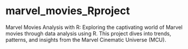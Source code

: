 # marvel_movies_Rproject
Marvel Movies Analysis with R: Exploring the captivating world of Marvel movies through data analysis using R. This project dives into trends, patterns, and insights from the Marvel Cinematic Universe (MCU).
